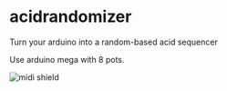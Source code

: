 # acidrandomizer
Turn your arduino into a random-based acid sequencer

Use arduino mega with 8 pots.

![midi shield](https://raw.githubusercontent.com/desfrenes/acidrandomizer/master/acidrandomizer.png)

